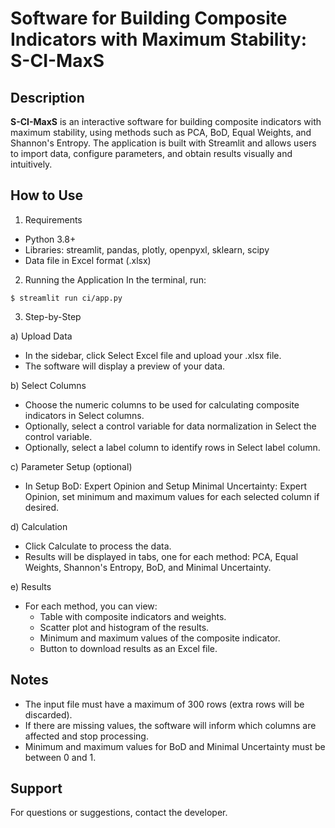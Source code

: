 # Software for Building Composite Indicators with Maximum Stability: S-CI-MaxS 
## Description
**S-CI-MaxS** is an interactive software for building composite indicators with maximum stability, using methods such as PCA, BoD, Equal Weights, and Shannon's Entropy. The application is built with Streamlit and allows users to import data, configure parameters, and obtain results visually and intuitively.

## How to Use
1. Requirements
* Python 3.8+
* Libraries: streamlit, pandas, plotly, openpyxl, sklearn, scipy
* Data file in Excel format (.xlsx)
2. Running the Application
In the terminal, run:

```$ streamlit run ci/app.py ```

3. Step-by-Step
   
a) Upload Data
* In the sidebar, click Select Excel file and upload your .xlsx file.
* The software will display a preview of your data.
  
b) Select Columns
* Choose the numeric columns to be used for calculating composite indicators in Select columns.
* Optionally, select a control variable for data normalization in Select the control variable.
* Optionally, select a label column to identify rows in Select label column.
  
c) Parameter Setup (optional)
* In Setup BoD: Expert Opinion and Setup Minimal Uncertainty: Expert Opinion, set minimum and maximum values for each selected column if desired.

d) Calculation
* Click Calculate to process the data.
* Results will be displayed in tabs, one for each method: PCA, Equal Weights, Shannon's Entropy, BoD, and Minimal Uncertainty.
  
e) Results
* For each method, you can view:
    * Table with composite indicators and weights.
    * Scatter plot and histogram of the results.
    * Minimum and maximum values of the composite indicator.
    * Button to download results as an Excel file.

## Notes
* The input file must have a maximum of 300 rows (extra rows will be discarded).
* If there are missing values, the software will inform which columns are affected and stop processing.
* Minimum and maximum values for BoD and Minimal Uncertainty must be between 0 and 1.

## Support
For questions or suggestions, contact the developer.
